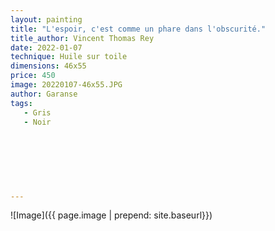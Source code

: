 ```yaml
---
layout: painting
title: "L'espoir, c'est comme un phare dans l'obscurité."  
title_author: Vincent Thomas Rey  
date: 2022-01-07
technique: Huile sur toile
dimensions: 46x55
price: 450
image: 20220107-46x55.JPG
author: Garanse
tags:
   - Gris
   - Noir
   
  
  
  
  
  
  
---
```

![Image]({{ page.image | prepend: site.baseurl}})

